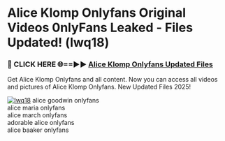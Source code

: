 # Alice Klomp Onlyfans Original Videos 0nlyFans Leaked - Files Updated! (lwq18)

<h3>🔴 CLICK HERE 🌐==►► <a href="https://tinyurl.com/ms9xzufz" rel="nofollow">Alice Klomp Onlyfans Updated Files</a></h3>

Get Alice Klomp Onlyfans and all content. Now you can access all videos and pictures of Alice Klomp Onlyfans. New Updated Files 2025!

[![lwq18](https://i.imgur.com/ppqm5kG.gif)](https://tinyurl.com/ms9xzufz)
alice goodwin onlyfans<br>
alice maria onlyfans<br>
alice march onlyfans<br>
adorable alice onlyfans<br>
alice baaker onlyfans